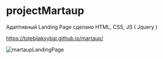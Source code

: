 # projectMartaup
Адаптивный Landing Page сделано HTML, CSS, JS ( Jquery )

https://tolebijaksybai.github.io/martaup/

![martaupLandingPage](https://user-images.githubusercontent.com/52714747/89716634-6b9b8280-d9d0-11ea-9385-892776138fb6.png)
